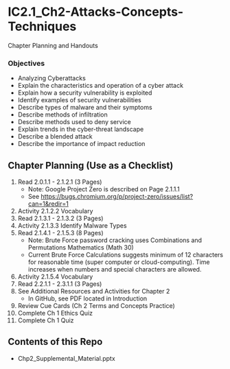 # IC2.1_Ch2-Attacks-Concepts-Techniques
Chapter Planning and Handouts

### Objectives
- Analyzing Cyberattacks
- Explain the characteristics and operation of a cyber attack
- Explain how a security vulnerability is exploited
- Identify examples of security vulnerabilities
- Describe types of malware and their symptoms
- Describe methods of infiltration
- Describe methods used to deny service
- Explain trends in the cyber-threat landscape
- Describe a blended attack
- Describe the importance of impact reduction

## Chapter Planning (Use as a Checklist)
1. Read 2.0.1.1 - 2.1.2.1 (3 Pages)
   - Note: Google Project Zero is described on Page 2.1.1.1
   - See https://bugs.chromium.org/p/project-zero/issues/list?can=1&redir=1
2. Activity 2.1.2.2 Vocabulary
3. Read 2.1.3.1 - 2.1.3.2 (3 Pages)
4. Activity 2.1.3.3 Identify Malware Types
5. Read 2.1.4.1 - 2.1.5.3 (8 Pages)
   - Note: Brute Force password cracking uses Combinations and Permutations Mathematics (Math 30)
   - Current Brute Force Calculations suggests minimum of 12 characters for reasonable time (super computer or cloud-computing). Time increases when numbers and special characters are allowed.
6. Activity 2.1.5.4 Vocabulary
7. Read 2.2.1.1 - 2.3.1.1 (3 Pages)
8. See Additional Resources and Activities for Chapter 2
   - In GitHub, see PDF located in Introduction
9. Review Cue Cards (Ch 2 Terms and Concepts Practice)
10. Complete Ch 1 Ethics Quiz
11. Complete Ch 1 Quiz

## Contents of this Repo

- Chp2_Supplemental_Material.pptx
